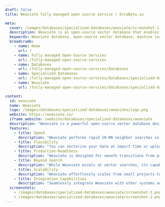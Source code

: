 ```yaml
---
draft: false
title: Weaviate fully managed open source service | OctaByte.io

meta:
  cover: /images/databases/specialized-databases/weaviate/screenshot-1.png
  description: Weaviate is an open-source vector database that enables fast, scalable storage for machine learning models and data objects. It supports vector searches, recommendations, summarization, and more.
  keywords: Weaviate database, open-source vector database, machine learning database, vector search, scalable database, neural search, data storage, ML model embeddings, recommendation systems, summarization
  breadcrumb:
    - name: Home
      url: /
    - name: Fully managed Open-Source Services
      url: /fully-managed-open-source-services
    - name: Databases
      url: /fully-managed-open-source-services/databases
    - name: Specialized Databases
      url: /fully-managed-open-source-services/databases/specialized-databases
    - name: Weaviate
      url: /fully-managed-open-source-services/databases/specialized-databases/weaviate

content:
  id: weaviate
  name: Weaviate
  logo: /images/databases/specialized-databases/weaviate/logo.png
  website: https://weaviate.io/
  iframe_website: /website/databases/specialized-databases/weaviate
  description: "Weaviate is a powerful open-source vector database designed to store data objects and vector embeddings from machine learning (ML) models. It allows businesses and developers to scale effortlessly, managing billions of data objects with minimal latency. Whether you’re looking to run lightning-fast vector searches or integrate neural search frameworks, Weaviate provides a seamless solution for your data storage needs. It is built for high performance, offering production-readiness to take you from rapid prototyping to full-scale production. With Weaviate, you can handle recommendation systems, summarization, and much more."
  features:
    - title: Speed
      description: "Weaviate performs rapid 10-NN neighbor searches in just milliseconds, even with millions of data objects, offering impressive speed for real-time applications."
    - title: Flexibility
      description: "You can vectorize your data at import time or upload pre-generated vectors, giving you the flexibility to integrate Weaviate into various workflows."
    - title: Production-Readiness
      description: "Weaviate is designed for smooth transitions from prototyping to full-scale production environments, making it a reliable choice for enterprise applications."
    - title: Beyond Search
      description: "While Weaviate excels at vector searches, its capabilities extend to recommendation systems, summarization, and integration with neural search frameworks."
    - title: Scalability
      description: "Weaviate effortlessly scales from small projects to managing billions of data objects, making it suitable for growing data-intensive applications."
    - title: Integration Capabilities
      description: "Seamlessly integrate Weaviate with other systems and tools, including machine learning models and third-party platforms, to enhance the value of your data."
  screenshots:
    - /images/databases/specialized-databases/weaviate/screenshot-1.png
    - /images/databases/specialized-databases/weaviate/screenshot-2.png
---
```

